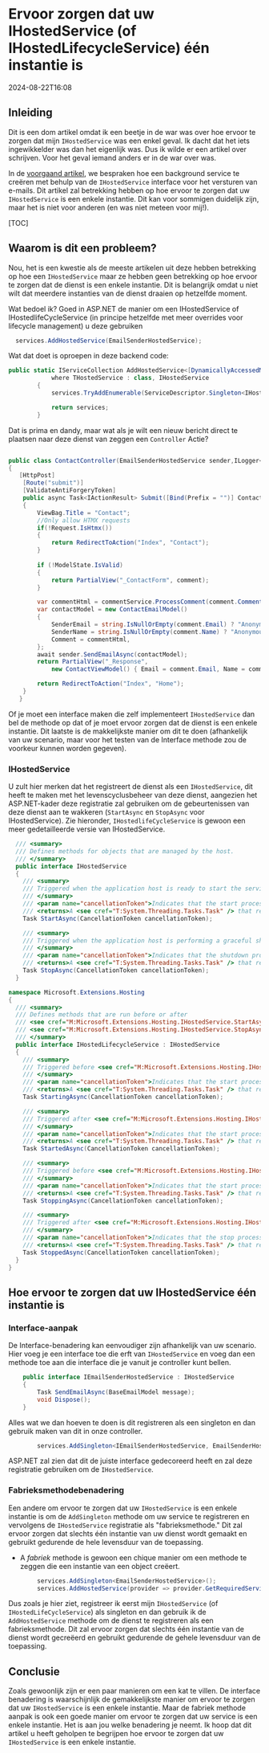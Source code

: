 # Ervoor zorgen dat uw IHostedService (of IHostedLifecycleService) één instantie is

<!--category-- ASP.NET -->
<datetime class="hidden">2024-08-22T16:08</datetime>

## Inleiding

Dit is een dom artikel omdat ik een beetje in de war was over hoe ervoor te zorgen dat mijn `IHostedService` was een enkel geval. Ik dacht dat het iets ingewikkelder was dan het eigenlijk was. Dus ik wilde er een artikel over schrijven. Voor het geval iemand anders er in de war over was.

In de [voorgaand artikel](/blog/addingasyncsendingforemails), we bespraken hoe een background service te creëren met behulp van de `IHostedService` interface voor het versturen van e-mails. Dit artikel zal betrekking hebben op hoe ervoor te zorgen dat uw `IHostedService` is een enkele instantie.
Dit kan voor sommigen duidelijk zijn, maar het is niet voor anderen (en was niet meteen voor mij!).

[TOC]

## Waarom is dit een probleem?

Nou, het is een kwestie als de meeste artikelen uit deze hebben betrekking op hoe een `IHostedService` maar ze hebben geen betrekking op hoe ervoor te zorgen dat de dienst is een enkele instantie. Dit is belangrijk omdat u niet wilt dat meerdere instanties van de dienst draaien op hetzelfde moment.

Wat bedoel ik? Goed in ASP.NET de manier om een IHostedService of IHostedlifeCycleService (in principe hetzelfde met meer overrides voor lifecycle management) u deze gebruiken

```csharp
  services.AddHostedService(EmailSenderHostedService);
```

Wat dat doet is oproepen in deze backend code:

```csharp
public static IServiceCollection AddHostedService<[DynamicallyAccessedMembers(DynamicallyAccessedMemberTypes.PublicConstructors)] THostedService>(this IServiceCollection services)
            where THostedService : class, IHostedService
        {
            services.TryAddEnumerable(ServiceDescriptor.Singleton<IHostedService, THostedService>());

            return services;
        }

```

Dat is prima en dandy, maar wat als je wilt een nieuw bericht direct te plaatsen naar deze dienst van zeggen een `Controller` Actie?

```csharp

public class ContactController(EmailSenderHostedService sender,ILogger<BaseController> logger) ...
{
   [HttpPost]
    [Route("submit")]
    [ValidateAntiForgeryToken]
    public async Task<IActionResult> Submit([Bind(Prefix = "")] ContactViewModel comment)
    {
        ViewBag.Title = "Contact";
        //Only allow HTMX requests
        if(!Request.IsHtmx())
        {
            return RedirectToAction("Index", "Contact");
        }
      
        if (!ModelState.IsValid)
        {
            return PartialView("_ContactForm", comment);
        }

        var commentHtml = commentService.ProcessComment(comment.Comment);
        var contactModel = new ContactEmailModel()
        {
            SenderEmail = string.IsNullOrEmpty(comment.Email) ? "Anonymous" : comment.Email,
            SenderName = string.IsNullOrEmpty(comment.Name) ? "Anonymous" : comment.Name,
            Comment = commentHtml,
        };
        await sender.SendEmailAsync(contactModel);
        return PartialView("_Response",
            new ContactViewModel() { Email = comment.Email, Name = comment.Name, Comment = commentHtml });

        return RedirectToAction("Index", "Home");
    }
   }
```

Of je moet een interface maken die zelf implementeert `IHostedService` dan bel de methode op dat of je moet ervoor zorgen dat de dienst is een enkele instantie. Dit laatste is de makkelijkste manier om dit te doen (afhankelijk van uw scenario, maar voor het testen van de Interface methode zou de voorkeur kunnen worden gegeven).

### IHostedService

U zult hier merken dat het registreert de dienst als een `IHostedService`, dit heeft te maken met het levenscyclusbeheer van deze dienst, aangezien het ASP.NET-kader deze registratie zal gebruiken om de gebeurtenissen van deze dienst aan te wakkeren (`StartAsync` en `StopAsync` voor IHostedService). Zie hieronder, `IHostedlifeCycleService` is gewoon een meer gedetailleerde versie van IHostedService.

```csharp
  /// <summary>
  /// Defines methods for objects that are managed by the host.
  /// </summary>
  public interface IHostedService
  {
    /// <summary>
    /// Triggered when the application host is ready to start the service.
    /// </summary>
    /// <param name="cancellationToken">Indicates that the start process has been aborted.</param>
    /// <returns>A <see cref="T:System.Threading.Tasks.Task" /> that represents the asynchronous Start operation.</returns>
    Task StartAsync(CancellationToken cancellationToken);

    /// <summary>
    /// Triggered when the application host is performing a graceful shutdown.
    /// </summary>
    /// <param name="cancellationToken">Indicates that the shutdown process should no longer be graceful.</param>
    /// <returns>A <see cref="T:System.Threading.Tasks.Task" /> that represents the asynchronous Stop operation.</returns>
    Task StopAsync(CancellationToken cancellationToken);
  }

namespace Microsoft.Extensions.Hosting
{
  /// <summary>
  /// Defines methods that are run before or after
  /// <see cref="M:Microsoft.Extensions.Hosting.IHostedService.StartAsync(System.Threading.CancellationToken)" /> and
  /// <see cref="M:Microsoft.Extensions.Hosting.IHostedService.StopAsync(System.Threading.CancellationToken)" />.
  /// </summary>
  public interface IHostedLifecycleService : IHostedService
  {
    /// <summary>
    /// Triggered before <see cref="M:Microsoft.Extensions.Hosting.IHostedService.StartAsync(System.Threading.CancellationToken)" />.
    /// </summary>
    /// <param name="cancellationToken">Indicates that the start process has been aborted.</param>
    /// <returns>A <see cref="T:System.Threading.Tasks.Task" /> that represents the asynchronous operation.</returns>
    Task StartingAsync(CancellationToken cancellationToken);

    /// <summary>
    /// Triggered after <see cref="M:Microsoft.Extensions.Hosting.IHostedService.StartAsync(System.Threading.CancellationToken)" />.
    /// </summary>
    /// <param name="cancellationToken">Indicates that the start process has been aborted.</param>
    /// <returns>A <see cref="T:System.Threading.Tasks.Task" /> that represents the asynchronous operation.</returns>
    Task StartedAsync(CancellationToken cancellationToken);

    /// <summary>
    /// Triggered before <see cref="M:Microsoft.Extensions.Hosting.IHostedService.StopAsync(System.Threading.CancellationToken)" />.
    /// </summary>
    /// <param name="cancellationToken">Indicates that the start process has been aborted.</param>
    /// <returns>A <see cref="T:System.Threading.Tasks.Task" /> that represents the asynchronous operation.</returns>
    Task StoppingAsync(CancellationToken cancellationToken);

    /// <summary>
    /// Triggered after <see cref="M:Microsoft.Extensions.Hosting.IHostedService.StopAsync(System.Threading.CancellationToken)" />.
    /// </summary>
    /// <param name="cancellationToken">Indicates that the stop process has been aborted.</param>
    /// <returns>A <see cref="T:System.Threading.Tasks.Task" /> that represents the asynchronous operation.</returns>
    Task StoppedAsync(CancellationToken cancellationToken);
  }
}
```

## Hoe ervoor te zorgen dat uw IHostedService één instantie is

### Interface-aanpak

De Interface-benadering kan eenvoudiger zijn afhankelijk van uw scenario. Hier voeg je een interface toe die erft van `IHostedService` en voeg dan een methode toe aan die interface die je vanuit je controller kunt bellen.

```csharp
    public interface IEmailSenderHostedService : IHostedService
    {
        Task SendEmailAsync(BaseEmailModel message);
        void Dispose();
    }
```

Alles wat we dan hoeven te doen is dit registreren als een singleton en dan gebruik maken van dit in onze controller.

```csharp
        services.AddSingleton<IEmailSenderHostedService, EmailSenderHostedService>();
```

ASP.NET zal zien dat dit de juiste interface gedecoreerd heeft en zal deze registratie gebruiken om de `IHostedService`.

### Fabrieksmethodebenadering

Een andere om ervoor te zorgen dat uw `IHostedService` is een enkele instantie is om de `AddSingleton` methode om uw service te registreren en vervolgens de `IHostedService` registratie als "fabrieksmethode." Dit zal ervoor zorgen dat slechts één instantie van uw dienst wordt gemaakt en gebruikt gedurende de hele levensduur van de toepassing.

* A *fabriek* methode is gewoon een chique manier om een methode te zeggen die een instantie van een object creëert.

```csharp
        services.AddSingleton<EmailSenderHostedService>();
        services.AddHostedService(provider => provider.GetRequiredService<EmailSenderHostedService>());
```

Dus zoals je hier ziet, registreer ik eerst mijn `IHostedService` (of `IHostedLifeCycleService`) als singleton en dan gebruik ik de `AddHostedService` methode om de dienst te registreren als een fabrieksmethode. Dit zal ervoor zorgen dat slechts één instantie van de dienst wordt gecreëerd en gebruikt gedurende de gehele levensduur van de toepassing.

## Conclusie

Zoals gewoonlijk zijn er een paar manieren om een kat te villen. De interface benadering is waarschijnlijk de gemakkelijkste manier om ervoor te zorgen dat uw `IHostedService` is een enkele instantie. Maar de fabriek methode aanpak is ook een goede manier om ervoor te zorgen dat uw service is een enkele instantie. Het is aan jou welke benadering je neemt. Ik hoop dat dit artikel u heeft geholpen te begrijpen hoe ervoor te zorgen dat uw `IHostedService` is een enkele instantie.